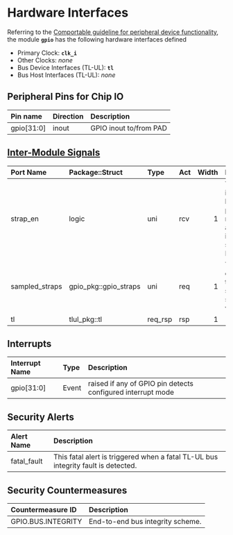 # Hardware Interfaces

<!-- BEGIN CMDGEN util/regtool.py --interfaces ./hw/ip/gpio/data/gpio.hjson -->
Referring to the [Comportable guideline for peripheral device functionality](https://opentitan.org/book/doc/contributing/hw/comportability), the module **`gpio`** has the following hardware interfaces defined
- Primary Clock: **`clk_i`**
- Other Clocks: *none*
- Bus Device Interfaces (TL-UL): **`tl`**
- Bus Host Interfaces (TL-UL): *none*

## Peripheral Pins for Chip IO

| Pin name   | Direction   | Description            |
|:-----------|:------------|:-----------------------|
| gpio[31:0] | inout       | GPIO inout to/from PAD |

## [Inter-Module Signals](https://opentitan.org/book/doc/contributing/hw/comportability/index.html#inter-signal-handling)

| Port Name      | Package::Struct       | Type    | Act   |   Width | Description                                                                                   |
|:---------------|:----------------------|:--------|:------|--------:|:----------------------------------------------------------------------------------------------|
| strap_en       | logic                 | uni     | rcv   |       1 | This signal is pulsed high by the power manager after reset in order to sample the HW straps. |
| sampled_straps | gpio_pkg::gpio_straps | uni     | req   |       1 | This vector contains the sampled strap values.                                                |
| tl             | tlul_pkg::tl          | req_rsp | rsp   |       1 |                                                                                               |

## Interrupts

| Interrupt Name   | Type   | Description                                                 |
|:-----------------|:-------|:------------------------------------------------------------|
| gpio[31:0]       | Event  | raised if any of GPIO pin detects configured interrupt mode |

## Security Alerts

| Alert Name   | Description                                                                       |
|:-------------|:----------------------------------------------------------------------------------|
| fatal_fault  | This fatal alert is triggered when a fatal TL-UL bus integrity fault is detected. |

## Security Countermeasures

| Countermeasure ID   | Description                      |
|:--------------------|:---------------------------------|
| GPIO.BUS.INTEGRITY  | End-to-end bus integrity scheme. |


<!-- END CMDGEN -->
